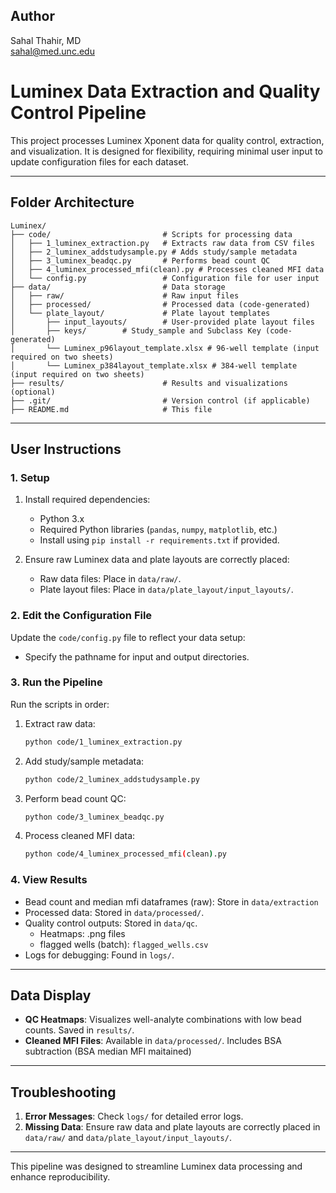 ## Author
Sahal Thahir, MD  
sahal@med.unc.edu


# Luminex Data Extraction and Quality Control Pipeline

This project processes Luminex Xponent data for quality control, extraction, and visualization. It is designed for flexibility, requiring minimal user input to update configuration files for each dataset.

---

## Folder Architecture

```
Luminex/
├── code/                         # Scripts for processing data
│   ├── 1_luminex_extraction.py   # Extracts raw data from CSV files
│   ├── 2_luminex_addstudysample.py # Adds study/sample metadata
│   ├── 3_luminex_beadqc.py       # Performs bead count QC
│   ├── 4_luminex_processed_mfi(clean).py # Processes cleaned MFI data
│   └── config.py                 # Configuration file for user input
├── data/                         # Data storage
│   ├── raw/                      # Raw input files
│   ├── processed/                # Processed data (code-generated)
│   └── plate_layout/             # Plate layout templates
│       ├── input_layouts/        # User-provided plate layout files
│       ├── keys/        # Study_sample and Subclass Key (code- generated)
│       └── Luminex_p96layout_template.xlsx # 96-well template (input required on two sheets)
│       └── Luminex_p384layout_template.xlsx # 384-well template (input required on two sheets)
├── results/                      # Results and visualizations (optional)
├── .git/                         # Version control (if applicable)
├── README.md                     # This file
```

---

## User Instructions

### 1. Setup

1. Install required dependencies:
    - Python 3.x
    - Required Python libraries (`pandas`, `numpy`, `matplotlib`, etc.)
    - Install using `pip install -r requirements.txt` if provided.

2. Ensure raw Luminex data and plate layouts are correctly placed:
    - Raw data files: Place in `data/raw/`.
    - Plate layout files: Place in `data/plate_layout/input_layouts/`.

### 2. Edit the Configuration File

Update the `code/config.py` file to reflect your data setup:
- Specify the pathname for input and output directories.

### 3. Run the Pipeline

Run the scripts in order:
1. Extract raw data: 
   ```bash
   python code/1_luminex_extraction.py
   ```
2. Add study/sample metadata:
   ```bash
   python code/2_luminex_addstudysample.py
   ```
3. Perform bead count QC:
   ```bash
   python code/3_luminex_beadqc.py
   ```
4. Process cleaned MFI data:
   ```bash
   python code/4_luminex_processed_mfi(clean).py
   ```

### 4. View Results

- Bead count and median mfi dataframes (raw): Store in `data/extraction`
- Processed data: Stored in `data/processed/`.
- Quality control outputs: Stored in `data/qc`.
   - Heatmaps: .png files
   - flagged wells (batch): `flagged_wells.csv`
- Logs for debugging: Found in `logs/`.

---

## Data Display

- **QC Heatmaps**: Visualizes well-analyte combinations with low bead counts. Saved in `results/`.
- **Cleaned MFI Files**: Available in `data/processed/`. Includes BSA subtraction (BSA median MFI maitained)

---

## Troubleshooting

1. **Error Messages**: Check `logs/` for detailed error logs.
2. **Missing Data**: Ensure raw data and plate layouts are correctly placed in `data/raw/` and `data/plate_layout/input_layouts/`.

---


This pipeline was designed to streamline Luminex data processing and enhance reproducibility.
